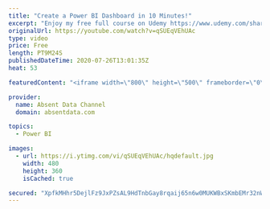 ```yaml
---
title: "Create a Power BI Dashboard in 10 Minutes!"
excerpt: "Enjoy my free full course on Udemy https://www.udemy.com/share/102Qqu/ Learn how to quickly create your first dashboard using Microsoft Power BI fast. This tutorial will teach you how to load, transform and visualize data with ease.  Contact me on LinkedIn: https://www.linkedin.com/in/gaelimholland"
originalUrl: https://youtube.com/watch?v=qSUEqVEhUAc
type: video
price: Free
length: PT9M24S
publishedDateTime: 2020-07-26T13:01:35Z
heat: 53

featuredContent: "<iframe width=\"800\" height=\"500\" frameborder=\"0\" src=\"https://www.youtube.com/embed/qSUEqVEhUAc\" allow=\"accelerometer; autoplay; encrypted-media; gyroscope; picture-in-picture\" allowfullscreen></iframe>"

provider:
  name: Absent Data Channel
  domain: absentdata.com

topics:
  - Power BI

images:
  - url: https://i.ytimg.com/vi/qSUEqVEhUAc/hqdefault.jpg
    width: 480
    height: 360
    isCached: true

secured: "XpfkMHhr5DejlFz9JxPZsAL9HdTnbGay8rqaij65n6w0MUKWBxSKmbEMr32nWEj81zTbXHWSdzbNBqFYHAtv6mPPJQLSB6G5sFsgnDZFy5VmnvUKMtfaYdIuwlVbUAZzp/F0m2p/ZAKbwVSW5G5dXvPOo32chG4hoDB7PTmXQzkVhQteOtJXAUVvEunqigMYruK3zhLD4sDzdlM1432teW+lKJKdS8fIXa7I1cuZscWt1MLNKhIMg9cxllSd/0boYP3aFpolZoTld131YAYfnd2HbgH/RA7h8JwuumlSBxIaGuqEnav7lPhHn7oOf3ywxHA2aa/fcrMY5smP8lKVYXEDxb55GTi/6Q2gTSlGePzg8Umj+tflrvEoHeP9hC7JJ8dPyfNsjKze2VggbWjEunIvla/LDcCgqbSBbnQ3PhY=;4Rlt3cyjZj+KH5sn61Cc1g=="
---
```


